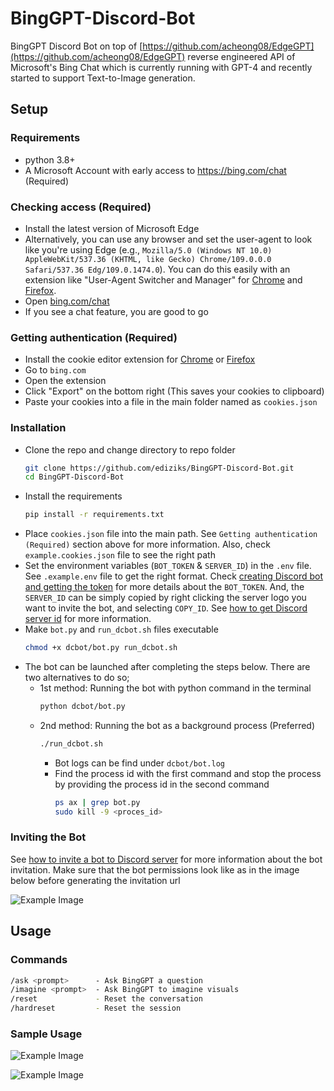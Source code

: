 # BingGPT-Discord-Bot

BingGPT Discord Bot on top of [https://github.com/acheong08/EdgeGPT](https://github.com/acheong08/EdgeGPT) reverse engineered API of Microsoft's Bing Chat which is currently running with GPT-4 and recently started to support Text-to-Image generation.

## Setup


### Requirements

- python 3.8+
- A Microsoft Account with early access to <https://bing.com/chat> (Required)

### Checking access (Required)

- Install the latest version of Microsoft Edge
- Alternatively, you can use any browser and set the user-agent to look like you're using Edge (e.g., `Mozilla/5.0 (Windows NT 10.0) AppleWebKit/537.36 (KHTML, like Gecko) Chrome/109.0.0.0 Safari/537.36 Edg/109.0.1474.0`). You can do this easily with an extension like "User-Agent Switcher and Manager" for [Chrome](https://chrome.google.com/webstore/detail/user-agent-switcher-and-m/bhchdcejhohfmigjafbampogmaanbfkg) and [Firefox](https://addons.mozilla.org/en-US/firefox/addon/user-agent-string-switcher/).
- Open [bing.com/chat](https://bing.com/chat)
- If you see a chat feature, you are good to go

### Getting authentication (Required)

- Install the cookie editor extension for [Chrome](https://chrome.google.com/webstore/detail/cookie-editor/hlkenndednhfkekhgcdicdfddnkalmdm) or [Firefox](https://addons.mozilla.org/en-US/firefox/addon/cookie-editor/)
- Go to `bing.com`
- Open the extension
- Click "Export" on the bottom right (This saves your cookies to clipboard)
- Paste your cookies into a file in the main folder named as `cookies.json`

### Installation

- Clone the repo and change directory to repo folder
  ```bash
  git clone https://github.com/ediziks/BingGPT-Discord-Bot.git
  cd BingGPT-Discord-Bot
  ```
- Install the requirements
  ```bash
  pip install -r requirements.txt
  ```
- Place `cookies.json` file into the main path. See `Getting authentication (Required)` section above for more information. Also, check `example.cookies.json` file to see the right path
- Set the environment variables (`BOT_TOKEN` & `SERVER_ID`) in the `.env` file. See `.example.env` file to get the right format. Check [creating Discord bot and getting the token](https://discordpy.readthedocs.io/en/stable/discord.html) for more details about the `BOT_TOKEN`. And, the `SERVER_ID` can be simply copied by right clicking the server logo you want to invite the bot, and selecting `COPY_ID`. See [how to get Discord server id](https://support.discord.com/hc/en-us/articles/206346498-Where-can-I-find-my-User-Server-Message-ID) for more information.
- Make `bot.py` and `run_dcbot.sh` files executable
  ```bash
  chmod +x dcbot/bot.py run_dcbot.sh
  ```
- The bot can be launched after completing the steps below. There are two alternatives to do so;
  - 1st method: Running the bot with python command in the terminal
    ```bash
    python dcbot/bot.py
    ```
  - 2nd method: Running the bot as a background process (Preferred)
    ```bash
    ./run_dcbot.sh
    ```
    - Bot logs can be find under `dcbot/bot.log`
    - Find the process id with the first command and stop the process by providing the process id in the second command
      ```bash
      ps ax | grep bot.py
      sudo kill -9 <proces_id>
      ```

### Inviting the Bot
See [how to invite a bot to Discord server](https://discordpy.readthedocs.io/en/stable/discord.html#inviting-your-bot) for more information about the bot invitation. Make sure that the bot permissions look like as in the image below before generating the invitation url

![Example Image](https://drive.google.com/uc?id=186UYp2nKjEpJBUZh7xyAn4p9w2qZ28pX)

## Usage
### Commands
```bash
/ask <prompt>      - Ask BingGPT a question
/imagine <prompt>  - Ask BingGPT to imagine visuals
/reset             - Reset the conversation
/hardreset         - Reset the session
```
### Sample Usage

![Example Image](https://drive.google.com/uc?id=1A1cNS98neP17g3jkpcbDGlrRik1QNNbm)

![Example Image](https://drive.google.com/uc?id=12ygrhku-z79u2C0WsIFE7nowZv5nI9xJ)
